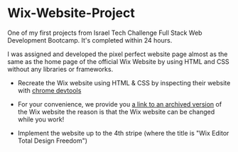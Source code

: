 # Wix-Website-Project
One of my first projects from Israel Tech Challenge Full Stack Web Development Bootcamp. It's completed within 24 hours.

I was assigned and developed the pixel perfect website page almost as the same as the home page of the official Wix Website by using HTML and CSS without any libraries or frameworks.

- Recreate the Wix website using HTML & CSS by inspecting their website with [chrome devtools](https://developers.google.com/web/tools/chrome-devtools)

- For your convenience, we provide you [a link to an archived version](http://web.archive.org/web/20200201073946/https://www.wix.com/) of the Wix website
the reason is that the Wix website can be changed while you work!

- Implement the website up to the 4th stripe (where the title is "Wix Editor Total Design Freedom")

